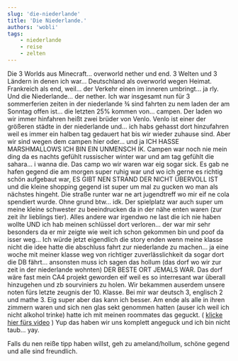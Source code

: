 ```yaml
---
slug: 'die-niederlande'
title: 'Die Niederlande.'
authors: 'wobli'
tags:
    - niederlande
    - reise
    - zelten
---
```


Die 3 Worlds aus Minecraft… overworld nether und end. 3 Welten und 3 Ländern in denen ich war… Deutschland als overworld wegen Heimat. Frankreich als end, weil… der Verkehr einen im inneren umbringt… ja rly. Und die Niederlande… der nether. Ich war insgesamt nun für 3 sommerferien zeiten in der niederlande ¾ sind fahrten zu nem laden der am Sonntag offen ist… die letzten 25% kommen von... campen. Der laden wo wir immer hinfahren heißt zwei brüder von Venlo. Venlo ist einer der größeren städte in der niederlande und… ich habs gehasst dort hinzufahren weil es immer ein halben tag gedauert hat bis wir wieder zuhause sind. Aber wir sind wegen dem campen hier oder… und ja ICH HASSE MARSHMALLOWS ICH BIN EIN UNMENSCH IK. Campen war noch nie mein ding da es nachts gefühlt russischer winter war und am tag gefühlt die sahara… i wanna die. Das camp wo wir waren war eig sogar sick. Es gab ne hafen gegend die am morgen super ruhig war und wo ich gerne es richtig schön aufgebaut war, ES GIBT NEN STRAND DER NICHT ÜBERVOLL IST und die kleine shopping gegend ist super um mal zu gucken wo man als nächstes hingeht. Die straße runter war ne art jugendtreff wo mir eif ne cola spendiert wurde. Ohne grund btw… idk. Der spielplatz war auch super um meine kleine schwester zu beeindrucken da in der nähe enten waren (zur zeit ihr lieblings tier). Alles andere war irgendwo ne last die ich nie haben wollte UND ich hab meinen schlüssel dort verloren… der war mir sehr besonders da er mir zeigte wie weit ich schon gekommen bin und poof da isser weg… Ich würde jetzt eigendlich die story enden wenn meine klasse nicht die idee hatte die abschluss fahrt zur niederlande zu machen… ja eine woche mit meiner klasse weg von richtiger zuverlässlichkeit da sogar dort die DB fährt… ansonsten muss ich sagen das hollum (das dorf wo wir zur zeit in der niederlande wohnten) DER BESTE ORT JEMALS WAR. Das dorf wäre fast mein CA4 projekt geworden eif weil es so interresant war überall hinzugehen und zb sourviniers zu holen. Wir bekammen auserdem unsere noten fürs letzte zeugnis der 10. Klasse. Bei mir war deutsch 3, englisch 2 und mathe 3. Eig super aber das kann ich besser. Am ende als alle in ihren zimmern waren und sich nen glas sekt genommen hatten (auser ich weil ich nicht alkohol trinke) hatte ich mit meinen roommates das geguckt. ( [klicke hier fürs video](https://www.youtube.com/watch?v=ZWOV0orw-bA&list=PLTtBmeUdjV7L7r50Wu9ARPygh4ykGu4C6) ) Yup das haben wir uns komplett angeguck und ich bin nicht taub… yay. 
	

Falls du nen reiße tipp haben willst, geh zu ameland/hollum, schöne gegend und alle sind freundlich.